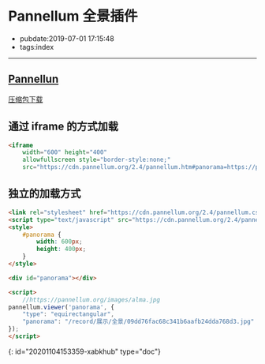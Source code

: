 # Pannellum 全景插件

- pubdate:2019-07-01 17:15:48
- tags:index

---

## [Pannellun](https://pannellum.org/documentation/examples/simple-example/)

[压缩包下载](./pannellum-2.4.0.zip)

## 通过 iframe 的方式加载

````html
<iframe
    width="600" height="400"
    allowfullscreen style="border-style:none;"
    src="https://cdn.pannellum.org/2.4/pannellum.htm#panorama=https://pannellum.org/images/alma.jpg"></iframe>
````

## 独立的加载方式

````html
<link rel="stylesheet" href="https://cdn.pannellum.org/2.4/pannellum.css"/>
<script type="text/javascript" src="https://cdn.pannellum.org/2.4/pannellum.js"></script>
<style>
    #panorama {
        width: 600px;
        height: 400px;
    }
</style>

<div id="panorama"></div>

<script>
    //https://pannellum.org/images/alma.jpg
pannellum.viewer('panorama', {
    "type": "equirectangular",
    "panorama": "/record/展示/全景/09dd76fac68c341b6aafb24dda768d3.jpg"
});
</script>
````


{: id="20201104153359-xabkhub" type="doc"}
